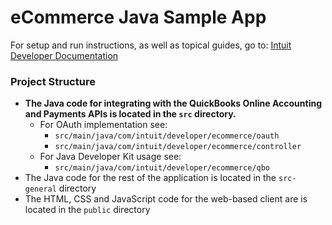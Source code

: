 eCommerce Java Sample App
===


For setup and run instructions, as well as topical guides, go to:
[Intuit Developer Documentation](https://developer.intuit.com/v2/docs/0000_about_intuit_developer/0060_sample_app_tutorials/ecommerce)


### Project Structure
* **The Java code for integrating with the QuickBooks Online Accounting and Payments APIs is located in the `src` directory.**
    *  For OAuth implementation see:
        - `src/main/java/com/intuit/developer/ecommerce/oauth`
        - `src/main/java/com/intuit/developer/ecommerce/controller`
    *  For Java Developer Kit usage see:
        - `src/main/java/com/intuit/developer/ecommerce/qbo`
* The Java code for the rest of the application is located in the `src-general` directory
* The HTML, CSS and JavaScript code for the web-based client are is located in the `public` directory
